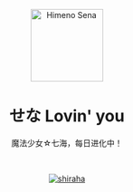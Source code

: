 <p align="center">
  <a href="https://shiraha.cn">
    <img src="https://cdn.jsdelivr.net/gh/ymd45921/ymd45921@main/static/avatar/HimenoSena.png" alt="Himeno Sena" width="128" height="128">
  </a>
</p>

<h1 align="center">せな Lovin' you</h1>

<p align="center">
  魔法少女☆七海，每日进化中！
</p>
<br>
<span align="center">

[![shiraha](https://img.shields.io/badge/shiraha-expert-blue?style=flat&logo=codeforces)](http://codeforces.com/profile/shiraha)

</span>

<!--
**ymd45921/ymd45921** is a ✨ _special_ ✨ repository because its `README.md` (this file) appears on your GitHub profile.

Here are some ideas to get you started:

- 🔭 I’m currently working on ...
- 🌱 I’m currently learning ...
- 👯 I’m looking to collaborate on ...
- 🤔 I’m looking for help with ...
- 💬 Ask me about ...
- 📫 How to reach me: ...
- 😄 Pronouns: ...
- ⚡ Fun fact: ...
-->
